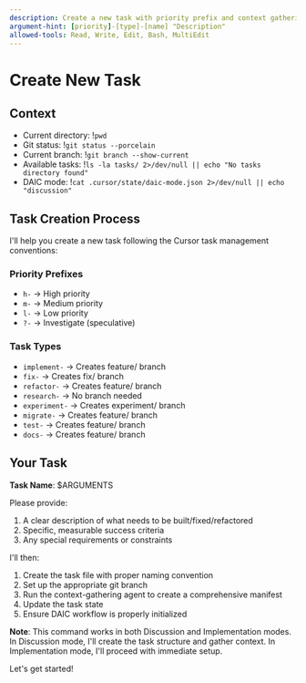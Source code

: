 ```yaml
---
description: Create a new task with priority prefix and context gathering
argument-hint: [priority]-[type]-[name] "Description"
allowed-tools: Read, Write, Edit, Bash, MultiEdit
---
```


# Create New Task

## Context

- Current directory: !`pwd`
- Git status: !`git status --porcelain`
- Current branch: !`git branch --show-current`
- Available tasks: !`ls -la tasks/ 2>/dev/null || echo "No tasks directory found"`
- DAIC mode: !`cat .cursor/state/daic-mode.json 2>/dev/null || echo "discussion"`

## Task Creation Process

I'll help you create a new task following the Cursor task management conventions:

### Priority Prefixes

- `h-` → High priority
- `m-` → Medium priority
- `l-` → Low priority
- `?-` → Investigate (speculative)

### Task Types

- `implement-` → Creates feature/ branch
- `fix-` → Creates fix/ branch
- `refactor-` → Creates feature/ branch
- `research-` → No branch needed
- `experiment-` → Creates experiment/ branch
- `migrate-` → Creates feature/ branch
- `test-` → Creates feature/ branch
- `docs-` → Creates feature/ branch

## Your Task

**Task Name**: $ARGUMENTS

Please provide:

1. A clear description of what needs to be built/fixed/refactored
2. Specific, measurable success criteria
3. Any special requirements or constraints

I'll then:

1. Create the task file with proper naming convention
2. Set up the appropriate git branch
3. Run the context-gathering agent to create a comprehensive manifest
4. Update the task state
5. Ensure DAIC workflow is properly initialized

**Note**: This command works in both Discussion and Implementation modes. In Discussion mode, I'll create the task structure and gather context. In Implementation mode, I'll proceed with immediate setup.

Let's get started!
